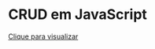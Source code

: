 # CRUD em JavaScript
<a href="https://davidcd1.github.io/crud-em-javascript/" target="_blank">Clique para visualizar</a>

